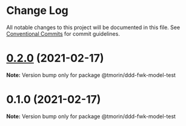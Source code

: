 # Change Log

All notable changes to this project will be documented in this file.
See [Conventional Commits](https://conventionalcommits.org) for commit guidelines.

# [0.2.0](https://github.com/tmorin/ddd-fwk/compare/v0.1.0...v0.2.0) (2021-02-17)

**Note:** Version bump only for package @tmorin/ddd-fwk-model-test





# 0.1.0 (2021-02-17)

**Note:** Version bump only for package @tmorin/ddd-fwk-model-test
